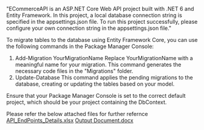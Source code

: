 "ECommerceAPI is an ASP.NET Core Web API project built with .NET 6 and Entity Framework.
In this project, a local database connection string is specified in the appsettings.json file. 
To run this project successfully, please configure your own connection string in the appsettings.json file."

To migrate tables to the database using Entity Framework Core, you can use the following commands in the Package Manager Console:
1.  Add-Migration YourMigrationName
Replace YourMigrationName with a meaningful name for your migration. This command generates the necessary code files in the "Migrations" folder.
2.  Update-Database
This command applies the pending migrations to the database, creating or updating the tables based on your model.

Ensure that your Package Manager Console is set to the correct default project, which should be your project containing the DbContext.

Please refer the below attached files for further refernce
[API_EndPoints_Details.xlsx](https://github.com/anusiyap24/ECommerceAPI/files/13798824/API_EndPoints_Details.xlsx)
[Output Document.docx](https://github.com/anusiyap24/ECommerceAPI/files/13798826/Output.Document.docx)
